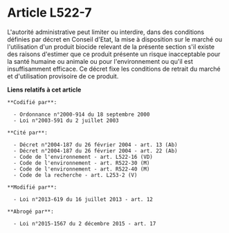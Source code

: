 # Article L522-7

L'autorité administrative peut limiter ou interdire, dans des conditions définies par décret en Conseil d'Etat, la mise à
disposition sur le marché ou l'utilisation d'un produit biocide relevant de la présente section s'il existe des raisons
d'estimer que ce produit présente un risque inacceptable pour la santé humaine ou animale ou pour l'environnement ou qu'il
est insuffisamment efficace. Ce décret fixe les conditions de retrait du marché et d'utilisation provisoire de ce produit.

**Liens relatifs à cet article**

	**Codifié par**:

	  - Ordonnance n°2000-914 du 18 septembre 2000
	  - Loi n°2003-591 du 2 juillet 2003

	**Cité par**:

	  - Décret n°2004-187 du 26 février 2004 - art. 13 (Ab)
	  - Décret n°2004-187 du 26 février 2004 - art. 22 (Ab)
	  - Code de l'environnement - art. L522-16 (VD)
	  - Code de l'environnement - art. R522-30 (M)
	  - Code de l'environnement - art. R522-40 (M)
	  - Code de la recherche - art. L253-2 (V)

	**Modifié par**:

	  - Loi n°2013-619 du 16 juillet 2013 - art. 12

	**Abrogé par**:

	  - Loi n°2015-1567 du 2 décembre 2015 - art. 17
